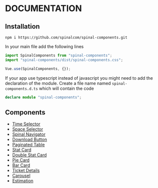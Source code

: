# DOCUMENTATION

## Installation

```
npm i https://github.com/spinalcom/spinal-components.git
```

In your main file add the following lines

```javascript
import SpinalComponents from "spinal-components";
import "spinal-components/dist/spinal-components.css";

Vue.use(SpinalComponents, {});
```

If your app use typescript instead of javascript you might need to add the declaration of the module.
Create a file name named `spinal-components.d.ts` which will contain the code

```typescript
declare module "spinal-components";
```

## Components

- [Time Selector](time-selector.md)
- [Space Selector](space-selector.md)
- [Spinal Navigator](spinal-navigator.md)
- [Download Button](download-button.md)
- [Paginated Table](paginated-table.md)
- [Stat Card](stad-card.md)
- [Double Stat Card](double-stat-card.md)
- [Pie Card](pie-card.md)
- [Bar Card](bar-card.md)
- [Ticket Details](ticket-details.md)
- [Carousel](carousel.md)
- [Estimation](estimation-card.md)
